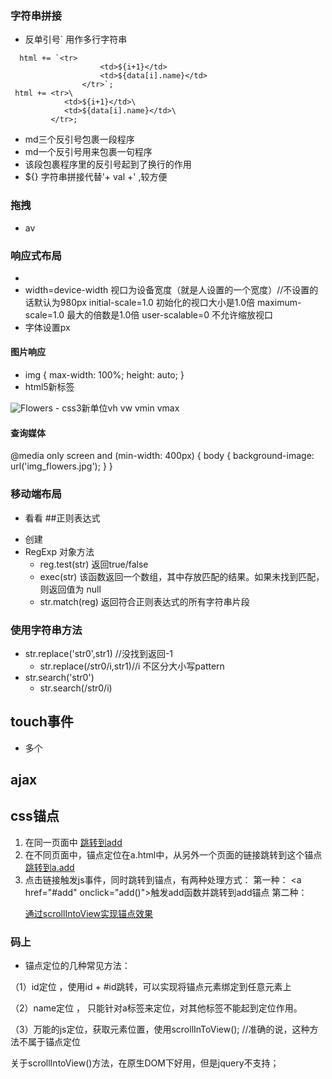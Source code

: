 ### 字符串拼接
- 反单引号` 用作多行字符串
```
  html += `<tr>
                    <td>${i+1}</td>
                    <td>${data[i].name}</td>                 
                </tr>`;
 html += <tr>\
            <td>${i+1}</td>\
            <td>${data[i].name}</td>\               
         </tr>;               

 ```
 - md三个反引号包裹一段程序
 - md一个反引号用来包裹一句程序
 - 该段包裹程序里的反引号起到了换行的作用
 - ${} 字符串拼接代替'+ val +' ,较方便
### 拖拽
- av
### 响应式布局
-  <meta name="viewport" content="width=device-width, initial-scale=1, maximum-scale=1, user-scalable=no">
- width=device-width 视口为设备宽度（就是人设置的一个宽度）//不设置的话默认为980px
initial-scale=1.0 初始化的视口大小是1.0倍
maximum-scale=1.0 最大的倍数是1.0倍
user-scalable=0 不允许缩放视口
- 字体设置px
#### 图片响应
- img {
    max-width: 100%;
    height: auto;
}
- html5新标签<picture>
<picture>
  <source srcset="img_smallflower.jpg" media="(max-width: 400px)">
  <source srcset="img_flowers.jpg">
  <img src="img_flowers.jpg" alt="Flowers">
</picture>
- css3新单位vh vw vmin vmax

#### 查询媒体
@media only screen and (min-width: 400px) {
    body { 
        background-image: url('img_flowers.jpg'); 
    }
}
### 移动端布局
- 看看
##正则表达式
+ 创建
+ RegExp 对象方法
    - reg.test(str)  返回true/false
    - exec(str)  该函数返回一个数组，其中存放匹配的结果。如果未找到匹配，则返回值为 null
    - str.match(reg) 返回符合正则表达式的所有字符串片段
### 使用字符串方法
- str.replace('str0',str1)  //没找到返回-1
    - str.replace(/str0/i,str1)//i 不区分大小写pattern
- str.search('str0')
    - str.search(/str0/i)
## touch事件
- 多个
## ajax
## css锚点
1. 在同一页面中
<a name="add"></a><!-- 定义锚点 -->
<a href="#add">跳转到add</a>
2. 在不同页面中，锚点定位在a.html中，从另外一个页面的链接跳转到这个锚点
<a href="a.html#add">跳转到a.add</a>
3. 点击链接触发js事件，同时跳转到锚点，有两种处理方式：
    第一种：
    <a href="#add" οnclick="add()">触发add函数并跳转到add锚点</a>
    第二种：
    <p id="pNode"><!-- contents --></p><!-- 假设一个需要跳转到的节点 -->
    <a href="#" οnclick="document.getElemetnById('pNode').scrollIntoView(true);return false;">通过scrollIntoView实现锚点效果</a>

### 码上
- 锚点定位的几种常见方法：

 （1）id定位 ，使用id + #id跳转，可以实现将锚点元素绑定到任意元素上

 （2）name定位 ， 只能针对a标签来定位，对其他标签不能起到定位作用。

 （3）万能的js定位，获取元素位置，使用scrollInToView();  //准确的说，这种方法不属于锚点定位

关于scrollIntoView()方法，在原生DOM下好用，但是jquery不支持；

